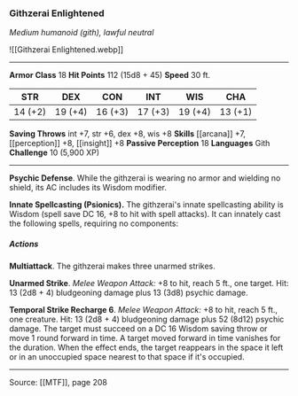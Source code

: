 ### Githzerai Enlightened
_Medium humanoid (gith), lawful neutral_

![[Githzerai Enlightened.webp]]




---

**Armor Class** 18
**Hit Points** 112 (15d8 + 45)
**Speed** 30 ft.

| STR     | DEX     | CON     | INT     | WIS     | CHA     |
|---------|---------|---------|---------|---------|---------|
| 14 (+2) | 19 (+4) | 16 (+3) | 17 (+3) | 19 (+4) | 13 (+1) |

**Saving Throws** int +7, str +6, dex +8, wis +8
**Skills** [[arcana]] +7, [[perception]] +8, [[insight]] +8
**Passive Perception** 18
**Languages** Gith
**Challenge** 10 (5,900 XP)

---

**Psychic Defense**. While the githzerai is wearing no armor and wielding no shield, its AC includes its Wisdom modifier.

**Innate Spellcasting (Psionics).** The githzerai's innate spellcasting ability is Wisdom (spell save DC 16, +8 to hit with spell attacks). It can innately cast the following spells, requiring no components:

##### Actions
**Multiattack**. The githzerai makes three unarmed strikes.

**Unarmed Strike**. _Melee Weapon Attack:_ +8 to hit, reach 5 ft., one target. Hit: 13 (2d8 + 4) bludgeoning damage plus 13 (3d8) psychic damage.

**Temporal Strike Recharge 6**. _Melee Weapon Attack:_ +8 to hit, reach 5 ft., one creature. Hit: 13 (2d8 + 4) bludgeoning damage plus 52 (8d12) psychic damage. The target must succeed on a DC 16 Wisdom saving throw or move 1 round forward in time. A target moved forward in time vanishes for the duration. When the effect ends, the target reappears in the space it left or in an unoccupied space nearest to that space if it's occupied.


---

Source: [[MTF]], page 208